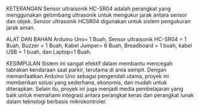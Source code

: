 KETERANGAN
Sensor ultraisonik HC-SR04 adalah perangkat yang menggunakan gelombang ultrasonik untuk mengukur jarak antara sensor dan objek. Sensor ultrasonik HCSR04 digunakan untuk sistem pengukuran jarak aman.

ALAT DAN BAHAN
Arduino Uno= 1 Buah, Sensor  ultraisonik HC-SR04 = 1 Buah, Buzzer = 1 Buah, Kabel Jumper= 6 Buah, Breadboard = 1 buah, kabel USB = 1 buah, dan Laptop=1 Buah.

KESIMPULAN
Sistem ini sangat efektif dalam membantu mencegah tabrakan kendaraan saat parkir, terutama di area sempit. Dengan memanfaatkan Arduino Uno sebagai pengendali utama, proyek ini memberikan solusi yang sederhana, ekonomis, dan mudah untuk diterapkan. Selain itu, proyek ini juga menjadi media pembelajaran yang baik untuk memahami integrasi antara perangkat keras dan perangkat lunak dalam teknologi berbasis mikrokontroler.
